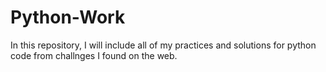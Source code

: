 # Python-Work
In this repository, I will include all of my practices and solutions for python code from challnges I found on the web.
